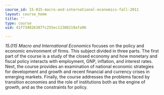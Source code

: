 ```yaml
---
course_id: 15-015-macro-and-international-economics-fall-2011
layout: course_home
title: ''
type: course
uid: 41f734026387fc255ec11308219afa96

---
```

_15.015 Macro and International Economics_ focuses on the policy and economic environment of firms. This subject divided in three parts. The first part of the course is a study of the closed economy and how monetary and fiscal policy interacts with employment, GNP, inflation, and interest rates. Next, the course provides an examination of national economic strategies for development and growth and recent financial and currency crises in emerging markets. Finally, the course addresses the problems faced by transition economies and the role of institutions both as the engine of growth, and as the constraints for policy.
